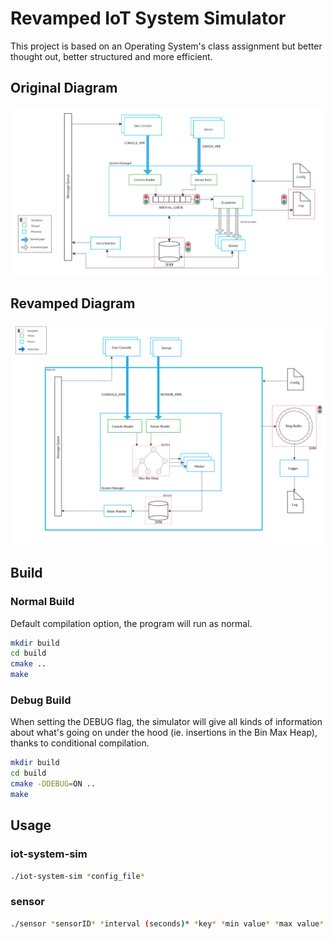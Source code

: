 # Revamped IoT System Simulator
This project is based on an Operating System's class assignment but better thought out, better structured and more efficient.

## Original Diagram
![Original Iot Sim Diagram](assets/original-diagram.png)

## Revamped Diagram
![Revised Iot Sim Diagram](assets/new_diagram.svg)

## Build
### Normal Build
Default compilation option, the program will run as normal.
```sh
mkdir build
cd build
cmake ..
make
```

### Debug Build
When setting the DEBUG flag, the simulator will give all kinds of information about what's going on under the hood (ie. insertions in the Bin Max Heap), thanks to conditional compilation. 
```sh
mkdir build
cd build
cmake -DDEBUG=ON ..
make
```

## Usage
### iot-system-sim
```sh
./iot-system-sim *config_file*
```
### sensor
```sh
./sensor *sensorID* *interval (seconds)* *key* *min value* *max value* *config file*
```